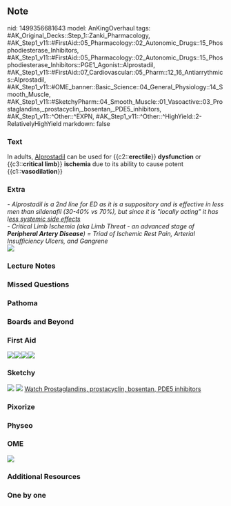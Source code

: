 ## Note
nid: 1499356681643
model: AnKingOverhaul
tags: #AK_Original_Decks::Step_1::Zanki_Pharmacology, #AK_Step1_v11::#FirstAid::05_Pharmacology::02_Autonomic_Drugs::15_Phosphodiesterase_Inhibitors, #AK_Step1_v11::#FirstAid::05_Pharmacology::02_Autonomic_Drugs::15_Phosphodiesterase_Inhibitors::PGE1_Agonist::Alprostadil, #AK_Step1_v11::#FirstAid::07_Cardiovascular::05_Pharm::12_16_Antiarrythmics::Alprostadil, #AK_Step1_v11::#OME_banner::Basic_Science::04_General_Physiology::14_Smooth_Muscle, #AK_Step1_v11::#SketchyPharm::04_Smooth_Muscle::01_Vasoactive::03_Prostaglandins,_prostacyclin,_bosentan,_PDE5_inhibitors, #AK_Step1_v11::^Other::^EXPN, #AK_Step1_v11::^Other::^HighYield::2-RelativelyHighYield
markdown: false

### Text
<div>
  In adults, <u>Alprostadil</u> can be used for
  {{c2::<b>erectile</b>}} <b>dysfunction</b> or {{c3::<b>critical
  limb</b>}} <b>ischemia</b> due to its ability to cause potent
  {{c1::<b>vasodilation</b>}}
</div>

### Extra
<div>
  <i>- Alprostadil is a 2nd line for ED as it is a suppository and
  is effective in less men than sildenafil (30-40% vs 70%), but
  since it is "locally acting" it has l<u>ess systemic side
  effects</u></i>
</div>
<div>
  <i>- Critical Limb Ischemia (aka Limb Threat - an advanced stage
  of <b>Peripheral Artery Disease</b>) = Triad of Ischemic Rest
  Pain, Arterial Insufficiency Ulcers, and Gangrene</i>
  <div><img src="Screenshot_37.jpg"></div>
</div>

### Lecture Notes


### Missed Questions


### Pathoma


### Boards and Beyond


### First Aid
<img src="paste-232344845811715.jpg"><img src=
"paste-123110942572547%20(1).jpg"><img src=
"paste-227044856168451.jpg"><img src="paste-228818677661699.jpg">

### Sketchy
<img src="paste-76897094467587.jpg"> <img src=
"paste-b8551e52c2cde37328ada2f35d4b252b6f8812c2.png"> <a href=
"https://dashboard.sketchy.com/study/medical/courses/medical-pharmacology/units/medical-pharmacology-smooth-muscle/videos/medical-pharmacology-smooth-muscle-vasoactive-prostaglandins-prostacyclin-bosentan-pde5-inhibitors?utm_source=anki&utm_medium=partnership&utm_campaign=february_update&utm_content=medical">
Watch Prostaglandins, prostacyclin, bosentan, PDE5 inhibitors</a>

### Pixorize


### Physeo


### OME
<div class="ome-widget">
  <a href=
  "https://onlinemeded.org/spa/general-physiology/smooth-muscle/acquire?ref=anki">
  <img src="_OME_AnkiFlashcards_Lesson_6.png"></a>
</div>

### Additional Resources


### One by one


